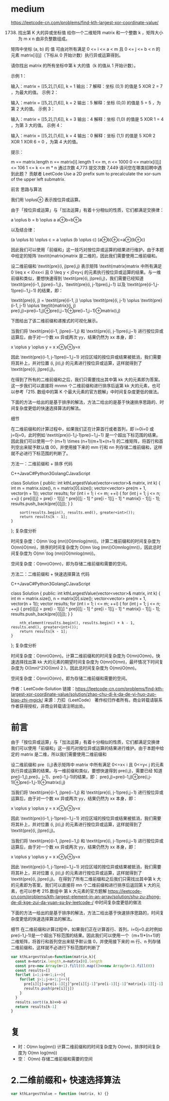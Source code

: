 # medium

https://leetcode-cn.com/problems/find-kth-largest-xor-coordinate-value/

1738. 找出第 K 大的异或坐标值
      给你一个二维矩阵 matrix 和一个整数 k ，矩阵大小为 m x n 由非负整数组成。

矩阵中坐标 (a, b) 的 值 可由对所有满足 0 <= i <= a < m 且 0 <= j <= b < n 的元素 matrix[i][j]（下标从 0 开始计数）执行异或运算得到。

请你找出 matrix 的所有坐标中第 k 大的值（k 的值从 1 开始计数）。

示例 1：

输入：matrix = [[5,2],[1,6]], k = 1
输出：7
解释：坐标 (0,1) 的值是 5 XOR 2 = 7 ，为最大的值。
示例 2：

输入：matrix = [[5,2],[1,6]], k = 2
输出：5
解释：坐标 (0,0) 的值是 5 = 5 ，为第 2 大的值。
示例 3：

输入：matrix = [[5,2],[1,6]], k = 3
输出：4
解释：坐标 (1,0) 的值是 5 XOR 1 = 4 ，为第 3 大的值。
示例 4：

输入：matrix = [[5,2],[1,6]], k = 4
输出：0
解释：坐标 (1,1) 的值是 5 XOR 2 XOR 1 XOR 6 = 0 ，为第 4 大的值。

提示：

m == matrix.length
n == matrix[i].length
1 <= m, n <= 1000
0 <= matrix[i][j] <= 106
1 <= k <= m \* n
通过次数 4,773 提交次数 7,449
请问您在哪类招聘中遇到此题？
贡献者
LeetCode
Use a 2D prefix sum to precalculate the xor-sum of the upper left submatrix.

前言
思路与算法

我们用 \oplus⊕ 表示按位异或运算。

由于「按位异或运算」与「加法运算」有着十分相似的性质，它们都满足交换律：

a \oplus b = b \oplus a
a⊕b=b⊕a

以及结合律：

(a \oplus b) \oplus c = a \oplus (b \oplus c)
(a⊕b)⊕c=a⊕(b⊕c)

因此我们可以使用「前缀和」这一技巧对按位异或运算的结果进行维护。由于本题中给定的矩阵 \textit{matrix}matrix 是二维的，因此我们需要使用二维前缀和。

设二维前缀和 \textit{pre}(i, j)pre(i,j) 表示矩阵 \textit{matrix}matrix 中所有满足 0 \leq x < i0≤x<i 且 0 \leq y < j0≤y<j 的元素执行按位异或运算的结果。与一维前缀和类似，要想快速得到 \textit{pre}(i, j)pre(i,j)，我们需要已经知道 \textit{pre}(i-1, j)pre(i−1,j)，\textit{pre}(i, j-1)pre(i,j−1) 以及 \textit{pre}(i-1,j-1)pre(i−1,j−1) 的结果，即：

\textit{pre}(i, j) = \textit{pre}(i-1, j) \oplus \textit{pre}(i, j-1) \oplus \textit{pre}(i-1, j-1) \oplus \textit{matrix}(i, j)
pre(i,j)=pre(i−1,j)⊕pre(i,j−1)⊕pre(i−1,j−1)⊕matrix(i,j)

下图给出了该二维前缀和递推式的可视化展示。

当我们将 \textit{pre}(i-1, j)pre(i−1,j) 和 \textit{pre}(i, j-1)pre(i,j−1) 进行按位异或运算后，由于对一个数 xx 异或两次 yy，结果仍然为 xx 本身，即：

x \oplus y \oplus y = x
x⊕y⊕y=x

因此 \textit{pre}(i-1, j-1)pre(i−1,j−1) 对应区域的按位异或结果被抵消，我们需要将其补上，并对位置 (i, j)(i,j) 的元素进行按位异或运算，这样就得到了 \textit{pre}(i, j)pre(i,j)。

在得到了所有的二维前缀和之后，我们只需要找出其中第 kk 大的元素即为答案。这一步我们可以直接将 mnmn 个二维前缀和进行排序后返第 kk 大的元素，也可以参考「215. 数组中的第 K 个最大元素的官方题解」中时间复杂度更低的做法。

下面的方法一给出的是基于排序的解法，方法二给出的是基于快速排序思路的、时间复杂度更低的快速选择算法的解法。

细节

在二维前缀和的计算过程中，如果我们正在计算首行或者首列，即 i=0i=0 或 j=0j=0，此时例如 \textit{pre}(i-1,j-1)pre(i−1,j−1) 是一个超出下标范围的结果。因此我们可以使用一个 (m+1) \times (n+1)(m+1)×(n+1) 的二维矩阵，将首行和首列空出来赋予默认值 00，并使用接下来的 mm 行和 nn 列存储二维前缀和，这样就不必进行下标范围的判断了。

方法一：二维前缀和 + 排序
代码

C++JavaC#Python3GolangCJavaScript

class Solution {
public:
int kthLargestValue(vector<vector<int>>& matrix, int k) {
int m = matrix.size(), n = matrix[0].size();
vector<vector<int>> pre(m + 1, vector<int>(n + 1));
vector<int> results;
for (int i = 1; i <= m; ++i) {
for (int j = 1; j <= n; ++j) {
pre[i][j] = pre[i - 1][j] ^ pre[i][j - 1] ^ pre[i - 1][j - 1] ^ matrix[i - 1][j - 1];
results.push_back(pre[i][j]);
}
}

        sort(results.begin(), results.end(), greater<int>());
        return results[k - 1];
    }

};
复杂度分析

时间复杂度：O(mn \log (mn))O(mnlog(mn))。计算二维前缀和的时间复杂度为 O(mn)O(mn)，排序的时间复杂度为 O(mn \log (mn))O(mnlog(mn))，因此总时间复杂度为 O(mn \log (mn))O(mnlog(mn))。

空间复杂度：O(mn)O(mn)，即为存储二维前缀和需要的空间。

方法二：二维前缀和 + 快速选择算法
代码

C++JavaC#Python3GolangCJavaScript

class Solution {
public:
int kthLargestValue(vector<vector<int>>& matrix, int k) {
int m = matrix.size(), n = matrix[0].size();
vector<vector<int>> pre(m + 1, vector<int>(n + 1));
vector<int> results;
for (int i = 1; i <= m; ++i) {
for (int j = 1; j <= n; ++j) {
pre[i][j] = pre[i - 1][j] ^ pre[i][j - 1] ^ pre[i - 1][j - 1] ^ matrix[i - 1][j - 1];
results.push_back(pre[i][j]);
}
}

        nth_element(results.begin(), results.begin() + k - 1, results.end(), greater<int>());
        return results[k - 1];
    }

};
复杂度分析

时间复杂度：O(mn)O(mn)。计算二维前缀和的时间复杂度为 O(mn)O(mn)，快速选择找出第 kk 大的元素的期望时间复杂度为 O(mn)O(mn)，最坏情况下时间复杂度为 O((mn)^2)O((mn)
2
)，因此总时间复杂度为 O(mn)O(mn)。

空间复杂度：O(mn)O(mn)，即为存储二维前缀和需要的空间。

作者：LeetCode-Solution
链接：https://leetcode-cn.com/problems/find-kth-largest-xor-coordinate-value/solution/zhao-chu-di-k-da-de-yi-huo-zuo-biao-zhi-mgick/
来源：力扣（LeetCode）
著作权归作者所有。商业转载请联系作者获得授权，非商业转载请注明出处。

# 前言

由于「按位异或运算」与「加法运算」有着十分相似的性质，它们都满足交换律
我们可以使用「前缀和」这一技巧对按位异或运算的结果进行维护。由于本题中给定的 matrix 是二维，所以我们需要使用二维前缀和

设二维前缀和 pre（i,j)表示矩阵中 matrix 中所有满足 0<=x< i 且 0<=y< j 的元素执行异或运算的结果。与一维前缀和类似，要想快速得到 pre(i,j)，需要已经
知道 pre(i-1,j),pre(i，j-1)、pre(i-1,j-1)的结果，即：
pre(i,j)=pre(i-1,j)⊕pre(i,j-1)⊕pre(i-1,j-1)⊕matrix(i,j)

当我们将 \textit{pre}(i-1, j)pre(i−1,j) 和 \textit{pre}(i, j-1)pre(i,j−1) 进行按位异或运算后，由于对一个数 xx 异或两次 yy，结果仍然为 xx 本身，即：

x \oplus y \oplus y = x
x⊕y⊕y=x

因此 \textit{pre}(i-1, j-1)pre(i−1,j−1) 对应区域的按位异或结果被抵消，我们需要将其补上，并对位置 (i, j)(i,j) 的元素进行按位异或运算，这样就得到了 \textit{pre}(i, j)pre(i,j)。

当我们将 \textit{pre}(i-1, j)pre(i−1,j) 和 \textit{pre}(i, j-1)pre(i,j−1) 进行按位异或运算后，由于对一个数 xx 异或两次 yy，结果仍然为 xx 本身，即：

x \oplus y \oplus y = x
x⊕y⊕y=x

因此 \textit{pre}(i-1, j-1)pre(i−1,j−1) 对应区域的按位异或结果被抵消，我们需要将其补上，并对位置 (i, j)(i,j) 的元素进行按位异或运算，这样就得到了 \textit{pre}(i, j)pre(i,j)。
在得到了所有二维前缀和之后我们只需找出其中第 k 大的元素即为答案，我们可以直接将 mn 个二维前缀和进行排序后返回第 k 大的元素，也可以参考 215.数组中
第 k 大元素的官方题解 https://leetcode-cn.com/problems/kth-largest-element-in-an-array/solution/shu-zu-zhong-de-di-kge-zui-da-yuan-su-by-leetcode-/ 中时间复杂度更低的做法

下面的方法一给出的是基于排序的解法，方法二给出基于快速排序思路的，时间复杂度更低的快速选择算法的解法。

细节
在二维前缀和计算过程中，如果我们正在计算首行、首列，i=0j=0.此时例如 pre(i-1,j-1)是一个超出下标范围的结果。因此我们可以使用一个（m+1)\*(n+1)的
二维矩阵，将首行和首列空出来赋予默认值 0，并使用接下来的 m 行、n 列存储二维前缀和，这样就不必进行下标范围的判断了

```js
var kthLargestValue=function(matrix,k){
  const m=matrix.length,n=matrix[0].length
  const pre=new Array(m+1).fill(0).map(()=>new Array(n+1).fill(0))
  const results=[]
  for(let i=1;i<m+1;i++){
    for(let j>1;j<n+1;j++){
      pre[i][j]=pre[i-1][j]^pre[i][j-1]^pre[i-1][j-1]^matrix[i-1][j-1]
      results.push(pre[i][j])
    }
  }
  results.sort((a,b)=>b-a)
  return results[k-1]
}
```

# 复

- 时：O(mn log(mn)) 计算二维前缀和的时间复杂度为 O(mn)，排序时间复杂度为 O(mn log(mn))
- 空： O(mn) 存储二维前缀和需要的空间

# 2.二维前缀和+ 快速选择算法

```js
var kthLargestValue = function (matrix, k) {}
```
